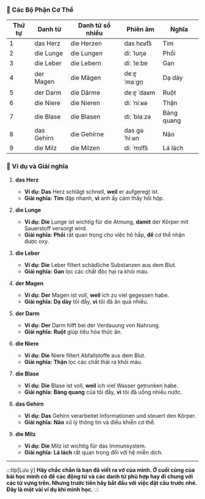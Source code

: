 ### **🧠 Các Bộ Phận Cơ Thể**

|**Thứ tự**|**Danh từ**|**Danh từ số nhiều**|**Phiên âm**|**Nghĩa**|
|---|---|---|---|---|
|1|das Herz|die Herzen|das hɛʁt͡s|Tim|
|2|die Lunge|die Lungen|diː ˈlʊŋə|Phổi|
|3|die Leber|die Lebern|diː ˈleːbɐ|Gan|
|4|der Magen|die Mägen|deːɐ̯ ˈmaːɡn̩|Dạ dày|
|5|der Darm|die Därme|deːɐ̯ ˈdaʁm|Ruột|
|6|die Niere|die Nieren|diː ˈniːʁə|Thận|
|7|die Blase|die Blasen|diː ˈblaːzə|Bàng quang|
|8|das Gehirn|die Gehirne|das ɡəˈhiːʁn|Não|
|9|die Milz|die Milzen|diː ˈmɪlt͡s|Lá lách|

### **📌 Ví dụ và Giải nghĩa**

1. **das Herz**
    
    - **Ví dụ:** **Das** Herz schlägt schnell, **weil** er aufgeregt ist.
    - **Giải nghĩa:** **Tim** đập nhanh, **vì** anh ấy cảm thấy hồi hộp.
2. **die Lunge**
    
    - **Ví dụ:** **Die** Lunge ist wichtig für die Atmung, **damit** der Körper mit Sauerstoff versorgt wird.
    - **Giải nghĩa:** **Phổi** rất quan trọng cho việc hô hấp, **để** cơ thể nhận được oxy.
3. **die Leber**
    
    - **Ví dụ:** **Die** Leber filtert schädliche Substanzen aus dem Blut.
    - **Giải nghĩa:** **Gan** lọc các chất độc hại ra khỏi máu.
4. **der Magen**
    
    - **Ví dụ:** **Der** Magen ist voll, **weil** ich zu viel gegessen habe.
    - **Giải nghĩa:** **Dạ dày** tôi đầy, **vì** tôi đã ăn quá nhiều.
5. **der Darm**
    
    - **Ví dụ:** **Der** Darm hilft bei der Verdauung von Nahrung.
    - **Giải nghĩa:** **Ruột** giúp tiêu hóa thức ăn.
6. **die Niere**
    
    - **Ví dụ:** **Die** Niere filtert Abfallstoffe aus dem Blut.
    - **Giải nghĩa:** **Thận** lọc các chất thải ra khỏi máu.
7. **die Blase**
    
    - **Ví dụ:** **Die** Blase ist voll, **weil** ich viel Wasser getrunken habe.
    - **Giải nghĩa:** **Bàng quang** của tôi đầy, **vì** tôi đã uống nhiều nước.
8. **das Gehirn**
    
    - **Ví dụ:** **Das** Gehirn verarbeitet Informationen und steuert den Körper.
    - **Giải nghĩa:** **Não** xử lý thông tin và điều khiển cơ thể.
9. **die Milz**
    
    - **Ví dụ:** **Die** Milz ist wichtig für das Immunsystem.
    - **Giải nghĩa:** **Lá lách** rất quan trọng đối với hệ miễn dịch.



---
:::tip[Lưu ý]
**Hãy chắc chắn là bạn đã viết ra vở của mình. Ở cuối cùng của bài học mình có để các động từ và các danh từ phù hợp hay đi chung với các từ vựng trên. Nhưng trước tiên hãy bắt đầu với việc đặt câu trước nhé. Đây là một vài ví dụ khi mình học.**
:::